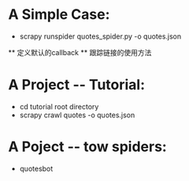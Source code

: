 
A Simple Case:
==============

* scrapy runspider quotes_spider.py -o quotes.json

** 定义默认的callback
** 跟踪链接的使用方法

A Project -- Tutorial:
======================

* cd tutorial root directory
* scrapy crawl quotes -o quotes.json

A Poject -- tow spiders:
========================

* quotesbot
